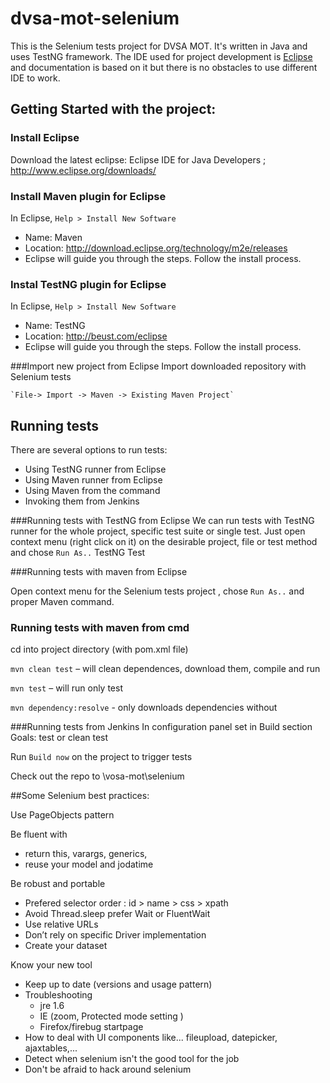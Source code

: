 # dvsa-mot-selenium

This is the Selenium tests project for DVSA MOT. It's written in Java and uses TestNG framework. The IDE used for project development is [Eclipse](www.eclipse.org) and documentation is based on it but there is no obstacles to use different IDE to work.

##  Getting Started with the project:

### Install Eclipse
Download the latest eclipse: Eclipse IDE for Java Developers ; 
<http://www.eclipse.org/downloads/>

### Install Maven plugin for Eclipse
In Eclipse, `Help > Install New Software`

* Name: Maven
* Location: http://download.eclipse.org/technology/m2e/releases
* Eclipse will guide you through the steps. Follow the install process.

### Instal TestNG plugin for Eclipse

In Eclipse, `Help > Install New Software`

* Name: TestNG
* Location: http://beust.com/eclipse
* Eclipse will guide you through the steps. Follow the install process.

###Import new project from Eclipse
Import downloaded repository with Selenium tests  
 
	`File-> Import -> Maven -> Existing Maven Project`

## Running tests

There are several options to run tests:

* Using TestNG runner from Eclipse
* Using Maven runner from Eclipse
* Using Maven from the command
* Invoking them from Jenkins

###Running tests with TestNG from Eclipse
We can run tests with TestNG runner for the whole project, specific test suite or single test. Just open context menu (right click on it) on the desirable project, file or test method and chose `Run As..` TestNG Test

###Running tests with maven from Eclipse 

Open context menu for the Selenium tests project , chose `Run As..` and proper Maven command.

### Running tests with maven from cmd

cd into project directory (with pom.xml file)

`mvn clean test` – will clean dependences, download them, compile and run

`mvn test` – will run only test

`mvn dependency:resolve` - only downloads dependencies without 

###Running tests from Jenkins
In configuration panel set in Build section Goals: test or clean test

Run `Build now` on the project to trigger tests

Check out the repo to \vosa-mot\selenium



##Some Selenium best practices:

Use PageObjects pattern

Be fluent with 

* return this, varargs, generics, 
* reuse your model and jodatime

Be robust and portable 

* Prefered selector order : id > name > css > xpath 
* Avoid Thread.sleep prefer Wait or FluentWait
*  Use relative URLs
*  Don’t rely on specific Driver implementation
*  Create your dataset

Know your new tool

* Keep up to date (versions and usage pattern)
* Troubleshooting 
	* jre 1.6
	*  IE (zoom, Protected mode setting )
	* Firefox/firebug startpage
* How to deal with UI components like... fileupload, datepicker, ajaxtables,...
* Detect when selenium isn't the good tool for the job
* Don't be afraid to hack around selenium

